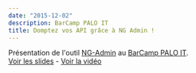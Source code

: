 ```yaml
---
date: "2015-12-02"
description: BarCamp PALO IT
title: Domptez vos API grâce à NG Admin !
---
```


Présentation de l'outil [NG-Admin](https://github.com/marmelab/ng-admin) au [BarCamp PALO IT](https://blog.palo-it.com/fr).    
[Voir les slides](http://slides.com/alexisjanvier-1/ng-admin) - [Voir la vidéo](https://www.youtube.com/watch?v=MPohj-bwapc)
